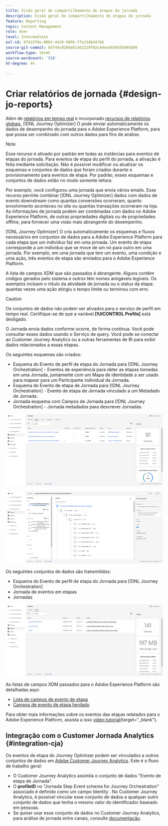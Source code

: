 ```yaml
---
title: Visão geral do compartilhamento de etapas da jornada
description: Visão geral do compartilhamento de etapas da jornada
feature: Reporting
topic: Content Management
role: User
level: Intermediate
exl-id: 07d25f8e-0065-4410-9895-ffa15d6447bb
source-git-commit: 6d744c0289e81ab2229f02c44ead43943b945b89
workflow-type: tm+mt
source-wordcount: '558'
ht-degree: 4%

---
```


# Criar relatórios de jornada {#design-jo-reports}

Além de [relatórios em tempo real](live-report.md) e incorporado [recursos de relatórios globais](global-report.md), [!DNL Journey Optimizer] O pode enviar automaticamente os dados de desempenho do jornada para o Adobe Experience Platform, para que possa ser combinado com outros dados para fins de análise.

>[!NOTE]
>
>Esse recurso é ativado por padrão em todas as instâncias para eventos de etapas do jornada. Para eventos de etapa do perfil do jornada, a ativação é feita mediante solicitação. Não é possível modificar ou atualizar os esquemas e conjuntos de dados que foram criados durante o provisionamento para eventos de etapa. Por padrão, esses esquemas e conjuntos de dados estão no modo somente leitura.

Por exemplo, você configurou uma jornada que envia vários emails. Esse recurso permite combinar [!DNL Journey Optimizer] dados com dados de evento downstream como quantas conversões ocorreram, quanto envolvimento aconteceu no site ou quantas transações ocorreram na loja. As informações de jornada podem ser combinadas com dados no Adobe Experience Platform, de outras propriedades digitais ou de propriedades offline, para fornecer uma visão mais abrangente do desempenho.

[!DNL Journey Optimizer] O cria automaticamente os esquemas e fluxos necessários em conjuntos de dados para a Adobe Experience Platform para cada etapa que um indivíduo faz em uma jornada. Um evento de etapa corresponde a um indivíduo que se move de um nó para outro em uma jornada. Por exemplo, em uma jornada que tem um evento, uma condição e uma ação, três eventos de etapa são enviados para o Adobe Experience Platform.

A lista de campos XDM que são passados é abrangente. Alguns contêm códigos gerados pelo sistema e outros têm nomes amigáveis legíveis. Os exemplos incluem o rótulo da atividade de jornada ou o status da etapa: quantas vezes uma ação atingiu o tempo limite ou terminou com erro.

>[!CAUTION]
>
>Os conjuntos de dados não podem ser ativados para o serviço de perfil em tempo real. Certifique-se de que a variável **[!UICONTROL Profile]** está desligado.

O Jornada envia dados conforme ocorre, de forma contínua. Você pode consultar esses dados usando o Serviço de query. Você pode se conectar ao Customer Journey Analytics ou a outras ferramentas de BI para exibir dados relacionados a essas etapas.

Os seguintes esquemas são criados:

* Esquema do Evento de perfil de etapa do Jornada para [!DNL Journey Orchestration] - Eventos de experiência para obter as etapas tomadas em uma Jornada, juntamente com um Mapa de identidade a ser usado para mapear para um Participante individual da Jornada.
* Esquema do Evento de etapa de Jornada para [!DNL Journey Orchestration] - Evento de etapa de Jornada vinculado a um Metadado de Jornada.
* Jornada esquema com Campos de Jornada para [!DNL Journey Orchestration] - Jornada metadados para descrever Jornadas.

![](../assets/sharing1.png)

![](../assets/sharing2.png)

Os seguintes conjuntos de dados são transmitidos:

* Esquema do Evento de perfil de etapa do Jornada para [!DNL Journey Orchestration]
* Jornada de eventos em etapas
* Jornadas

![](../assets/sharing3.png)

As listas de campos XDM passados para o Adobe Experience Platform são detalhadas aqui:

* [Lista de campos de evento de etapa](../reports/sharing-field-list.md)
* [Campos de evento de etapa herdado](../reports/sharing-legacy-fields.md)

Para obter mais informações sobre os eventos das etapas relatados para o Adobe Experience Platform, assista a isso [vídeo tutorial](https://experienceleague.adobe.com/docs/journey-orchestration-learn/tutorials/reporting-step-events-to-adobe-experience-platform.html){target=&quot;_blank&quot;}.

## Integração com o Customer Jornada Analytics {#integration-cja}

Os eventos de etapa do Journey Optimizer podem ser vinculados a outros conjuntos de dados em [Adobe Customer Journey Analytics](https://experienceleague.adobe.com/docs/analytics-platform/using/cja-overview/cja-overview.html?lang=pt-BR). Este é o fluxo de trabalho geral:

* O Customer Journey Analytics assimila o conjunto de dados &quot;Evento de etapa de Jornada&quot;.
* O **profileID** no &quot;Jornada Step Event schema for Journey Orchestration&quot; associado é definido como um campo Identity . No Customer Journey Analytics, é possível vincular esse conjunto de dados a qualquer outro conjunto de dados que tenha o mesmo valor do identificador baseado em pessoas.
* Se quiser usar esse conjunto de dados no Customer Journey Analytics, para análise de jornada entre canais, consulte [documentação](https://experienceleague.adobe.com/docs/analytics-platform/using/cja-usecases/cross-channel.html).

